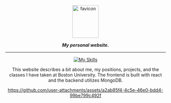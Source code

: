 <div align="center">
  <img width="82" height="103" alt="favicon" src="https://github.com/user-attachments/assets/e2c94d97-af9f-4a96-86f8-0669351e6d3e" />
  
  ***My personal website.***
</div>

-----
<div align="center">

  [![My Skills](https://skillicons.dev/icons?i=react,js,html,css,mongodb,figma)](https://skillicons.dev)
  
  This website describes a bit about me, my positions, projects, and the classes I have taken at Boston University. The frontend is built with react and the backend utilizes MongoDB.


https://github.com/user-attachments/assets/a2ab85f4-4c5e-46e0-bdd4-99be799c492f


  
  
</div>



